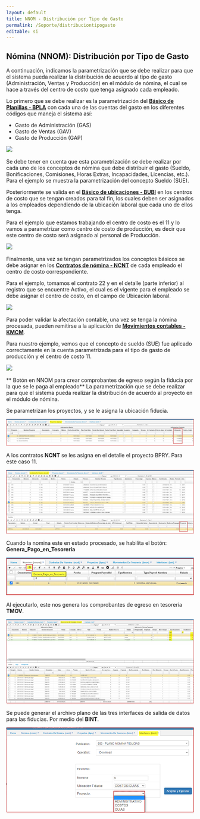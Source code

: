 ```yaml
---
layout: default
title: NNOM - Distribución por Tipo de Gasto
permalink: /Soporte/distribuciontipogasto
editable: si
---
```


## Nómina (NNOM): Distribución por Tipo de Gasto

A continuación, indicamos la parametrización que se debe realizar para que el sistema pueda realizar la distribución de acuerdo al tipo de gasto (Administración, Ventas y Producción) en el módulo de nómina, el cual se hace a través del centro de costo que tenga asignado cada empleado.  

Lo primero que se debe realizar es la parametrización del [**Básico de Planillas - BPLA**](http://docs.oasiscom.com/Operacion/common/bcuenta/bpla) con cada una de las cuentas del gasto en los diferentes códigos que maneja el sistema así:  

* Gasto de Administración (GAS)
* Gasto de Ventas (GAV)
* Gasto de Producción (GAP)

  
![](bpla.png)

Se debe tener en cuenta que esta parametrización se debe realizar por cada uno de los conceptos de nómina que debe distribuir el gasto (Sueldo, Bonificaciones, Comisiones, Horas Extras, Incapacidades, Licencias, etc.). Para el ejemplo se muestra la parametrización del concepto Sueldo (SUE).  

Posteriormente se valida en el [**Básico de ubicaciones - BUBI**](http://docs.oasiscom.com/Operacion/common/borgan/bubi) en los centros de costo que se tengan creados para tal fin, los cuales deben ser asignados a los empleados dependiendo de la ubicación laboral que cada uno de ellos tenga.  

Para el ejemplo que estamos trabajando el centro de costo es el 11 y lo vamos a parametrizar como centro de costo de producción, es decir que este centro de costo será asignado al personal de Producción.  

![](bubi.png)

Finalmente, una vez se tengan parametrizados los conceptos básicos se debe asignar en los [**Contratos de nómina - NCNT**](http://docs.oasiscom.com/Operacion/hrm/nomina/nbasica/ncnt) de cada empleado el centro de costo correspondiente.  

Para el ejemplo, tomamos el contrato 22 y en el detalle (parte inferior) al registro que se encuentre Activo, el cual es el vigente para el empleado se debe asignar el centro de costo, en el campo de Ubicación laboral.  

![](ncnt.png)

Para poder validar la afectación contable, una vez se tenga la nómina procesada, pueden remitirse a la aplicación de [**Movimientos contables - KMCM**](http://docs.oasiscom.com/Operacion/erp/contabilidad/kmovimient/kmcm).  

Para nuestro ejemplo, vemos que el concepto de sueldo (SUE) fue aplicado correctamente en la cuenta parametrizada para el tipo de gasto de producción y el centro de costo 11.  

![](kmcm.png)  

** Botón en NNOM para crear comprobantes de egreso según la fiducia por la que se le paga al empleado**
La parametrización que se debe realizar para que el sistema pueda realizar la distribución de acuerdo al proyecto en el módulo de nómina.  

Se parametrizan los proyectos, y se le asigna la ubicación fiducia.  

![](bpry1.png)  

A los contratos **NCNT** se les asigna en el detalle el proyecto BPRY. Para este caso 11.  

![](ncnt4.png)  

Cuando la nomina este en estado procesado, se habilita el botón: **Genera_Pago_en_Tesoreria** 

![](nnom1.png)  

Al ejecutarlo, este nos genera los comprobantes de egreso en tesorería **TMOV**.

![](tmov2.png)  

Se puede generar el archivo plano de las tres interfaces de salida de datos para las fiducias. Por medio del **BINT**.  

![](bint1.png)  


